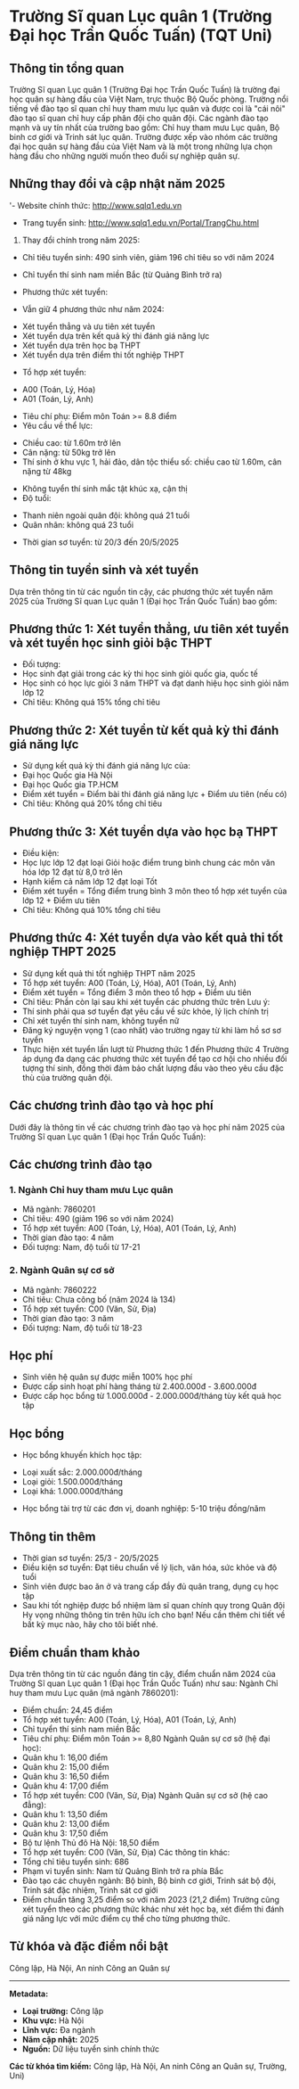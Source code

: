 # Trường Sĩ quan Lục quân 1 (Trường Đại học Trần Quốc Tuấn) (TQT Uni)

## Thông tin tổng quan
Trường Sĩ quan Lục quân 1 (Trường Đại học Trần Quốc Tuấn) là trường đại học quân sự hàng đầu của Việt Nam, trực thuộc Bộ Quốc phòng. Trường nổi tiếng về đào tạo sĩ quan chỉ huy tham mưu lục quân và được coi là "cái nôi" đào tạo sĩ quan chỉ huy cấp phân đội cho quân đội. Các ngành đào tạo mạnh và uy tín nhất của trường bao gồm: Chỉ huy tham mưu Lục quân, Bộ binh cơ giới và Trinh sát lục quân. Trường được xếp vào nhóm các trường đại học quân sự hàng đầu của Việt Nam và là một trong những lựa chọn hàng đầu cho những người muốn theo đuổi sự nghiệp quân sự.

## Những thay đổi và cập nhật năm 2025
'- Website chính thức: http://www.sqlq1.edu.vn
- Trang tuyển sinh: http://www.sqlq1.edu.vn/Portal/TrangChu.html
1. Thay đổi chính trong năm 2025:
- Chỉ tiêu tuyển sinh: 490 sinh viên, giảm 196 chỉ tiêu so với năm 2024
 + Chỉ tuyển thí sinh nam miền Bắc (từ Quảng Bình trở ra)
- Phương thức xét tuyển: 
 + Vẫn giữ 4 phương thức như năm 2024:
 * Xét tuyển thẳng và ưu tiên xét tuyển
 * Xét tuyển dựa trên kết quả kỳ thi đánh giá năng lực
 * Xét tuyển dựa trên học bạ THPT
 * Xét tuyển dựa trên điểm thi tốt nghiệp THPT
- Tổ hợp xét tuyển:
 + A00 (Toán, Lý, Hóa)
 + A01 (Toán, Lý, Anh)
- Tiêu chí phụ: Điểm môn Toán >= 8.8 điểm
- Yêu cầu về thể lực:
 + Chiều cao: từ 1.60m trở lên
 + Cân nặng: từ 50kg trở lên
 + Thí sinh ở khu vực 1, hải đảo, dân tộc thiểu số: chiều cao từ 1.60m, cân nặng từ 48kg
- Không tuyển thí sinh mắc tật khúc xạ, cận thị
- Độ tuổi:
 + Thanh niên ngoài quân đội: không quá 21 tuổi
 + Quân nhân: không quá 23 tuổi
- Thời gian sơ tuyển: từ 20/3 đến 20/5/2025

## Thông tin tuyển sinh và xét tuyển
Dựa trên thông tin từ các nguồn tin cậy, các phương thức xét tuyển năm 2025 của Trường Sĩ quan Lục quân 1 (Đại học Trần Quốc Tuấn) bao gồm:
## Phương thức 1: Xét tuyển thẳng, ưu tiên xét tuyển và xét tuyển học sinh giỏi bậc THPT
- Đối tượng: 
 - Học sinh đạt giải trong các kỳ thi học sinh giỏi quốc gia, quốc tế
 - Học sinh có học lực giỏi 3 năm THPT và đạt danh hiệu học sinh giỏi năm lớp 12
- Chỉ tiêu: Không quá 15% tổng chỉ tiêu
## Phương thức 2: Xét tuyển từ kết quả kỳ thi đánh giá năng lực 
- Sử dụng kết quả kỳ thi đánh giá năng lực của:
 - Đại học Quốc gia Hà Nội 
 - Đại học Quốc gia TP.HCM
- Điểm xét tuyển = Điểm bài thi đánh giá năng lực + Điểm ưu tiên (nếu có)
- Chỉ tiêu: Không quá 20% tổng chỉ tiêu
## Phương thức 3: Xét tuyển dựa vào học bạ THPT
- Điều kiện:
 - Học lực lớp 12 đạt loại Giỏi hoặc điểm trung bình chung các môn văn hóa lớp 12 đạt từ 8,0 trở lên
 - Hạnh kiểm cả năm lớp 12 đạt loại Tốt
- Điểm xét tuyển = Tổng điểm trung bình 3 môn theo tổ hợp xét tuyển của lớp 12 + Điểm ưu tiên
- Chỉ tiêu: Không quá 10% tổng chỉ tiêu
## Phương thức 4: Xét tuyển dựa vào kết quả thi tốt nghiệp THPT 2025
- Sử dụng kết quả thi tốt nghiệp THPT năm 2025
- Tổ hợp xét tuyển: A00 (Toán, Lý, Hóa), A01 (Toán, Lý, Anh)
- Điểm xét tuyển = Tổng điểm 3 môn theo tổ hợp + Điểm ưu tiên
- Chỉ tiêu: Phần còn lại sau khi xét tuyển các phương thức trên
Lưu ý:
- Thí sinh phải qua sơ tuyển đạt yêu cầu về sức khỏe, lý lịch chính trị
- Chỉ xét tuyển thí sinh nam, không tuyển nữ
- Đăng ký nguyện vọng 1 (cao nhất) vào trường ngay từ khi làm hồ sơ sơ tuyển
- Thực hiện xét tuyển lần lượt từ Phương thức 1 đến Phương thức 4
Trường áp dụng đa dạng các phương thức xét tuyển để tạo cơ hội cho nhiều đối tượng thí sinh, đồng thời đảm bảo chất lượng đầu vào theo yêu cầu đặc thù của trường quân đội.

## Các chương trình đào tạo và học phí
Dưới đây là thông tin về các chương trình đào tạo và học phí năm 2025 của Trường Sĩ quan Lục quân 1 (Đại học Trần Quốc Tuấn):
## Các chương trình đào tạo
### 1. Ngành Chỉ huy tham mưu Lục quân
- Mã ngành: 7860201
- Chỉ tiêu: 490 (giảm 196 so với năm 2024)
- Tổ hợp xét tuyển: A00 (Toán, Lý, Hóa), A01 (Toán, Lý, Anh)
- Thời gian đào tạo: 4 năm
- Đối tượng: Nam, độ tuổi từ 17-21
### 2. Ngành Quân sự cơ sở 
- Mã ngành: 7860222
- Chỉ tiêu: Chưa công bố (năm 2024 là 134)
- Tổ hợp xét tuyển: C00 (Văn, Sử, Địa)
- Thời gian đào tạo: 3 năm
- Đối tượng: Nam, độ tuổi từ 18-23
## Học phí
- Sinh viên hệ quân sự được miễn 100% học phí
- Được cấp sinh hoạt phí hàng tháng từ 2.400.000đ - 3.600.000đ
- Được cấp học bổng từ 1.000.000đ - 2.000.000đ/tháng tùy kết quả học tập
## Học bổng
- Học bổng khuyến khích học tập:
 + Loại xuất sắc: 2.000.000đ/tháng 
 + Loại giỏi: 1.500.000đ/tháng
 + Loại khá: 1.000.000đ/tháng
- Học bổng tài trợ từ các đơn vị, doanh nghiệp: 5-10 triệu đồng/năm
## Thông tin thêm
- Thời gian sơ tuyển: 25/3 - 20/5/2025
- Điều kiện sơ tuyển: Đạt tiêu chuẩn về lý lịch, văn hóa, sức khỏe và độ tuổi
- Sinh viên được bao ăn ở và trang cấp đầy đủ quân trang, dụng cụ học tập
- Sau khi tốt nghiệp được bổ nhiệm làm sĩ quan chính quy trong Quân đội
Hy vọng những thông tin trên hữu ích cho bạn! Nếu cần thêm chi tiết về bất kỳ mục nào, hãy cho tôi biết nhé.

## Điểm chuẩn tham khảo
Dựa trên thông tin từ các nguồn đáng tin cậy, điểm chuẩn năm 2024 của Trường Sĩ quan Lục quân 1 (Đại học Trần Quốc Tuấn) như sau:
Ngành Chỉ huy tham mưu Lục quân (mã ngành 7860201):
- Điểm chuẩn: 24,45 điểm
- Tổ hợp xét tuyển: A00 (Toán, Lý, Hóa), A01 (Toán, Lý, Anh)
- Chỉ tuyển thí sinh nam miền Bắc
- Tiêu chí phụ: Điểm môn Toán >= 8,80
Ngành Quân sự cơ sở (hệ đại học):
- Quân khu 1: 16,00 điểm
- Quân khu 2: 15,00 điểm 
- Quân khu 3: 16,50 điểm
- Quân khu 4: 17,00 điểm
- Tổ hợp xét tuyển: C00 (Văn, Sử, Địa)
Ngành Quân sự cơ sở (hệ cao đẳng):
- Quân khu 1: 13,50 điểm
- Quân khu 2: 13,00 điểm
- Quân khu 3: 17,50 điểm
- Bộ tư lệnh Thủ đô Hà Nội: 18,50 điểm
- Tổ hợp xét tuyển: C00 (Văn, Sử, Địa)
Các thông tin khác:
- Tổng chỉ tiêu tuyển sinh: 686
- Phạm vi tuyển sinh: Nam từ Quảng Bình trở ra phía Bắc
- Đào tạo các chuyên ngành: Bộ binh, Bộ binh cơ giới, Trinh sát bộ đội, Trinh sát đặc nhiệm, Trinh sát cơ giới
- Điểm chuẩn tăng 3,25 điểm so với năm 2023 (21,2 điểm)
Trường cũng xét tuyển theo các phương thức khác như xét học bạ, xét điểm thi đánh giá năng lực với mức điểm cụ thể cho từng phương thức.

## Từ khóa và đặc điểm nổi bật
Công lập, Hà Nội, An ninh Công an Quân sự

---

**Metadata:**
- **Loại trường:** Công lập
- **Khu vực:** Hà Nội
- **Lĩnh vực:** Đa ngành
- **Năm cập nhật:** 2025
- **Nguồn:** Dữ liệu tuyển sinh chính thức

**Các từ khóa tìm kiếm:**
Công lập, Hà Nội, An ninh Công an Quân sự, Trường, Uni)

